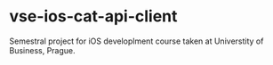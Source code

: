# vse-ios-cat-api-client

Semestral project for iOS developlment course taken at Universtity of Business, Prague.
